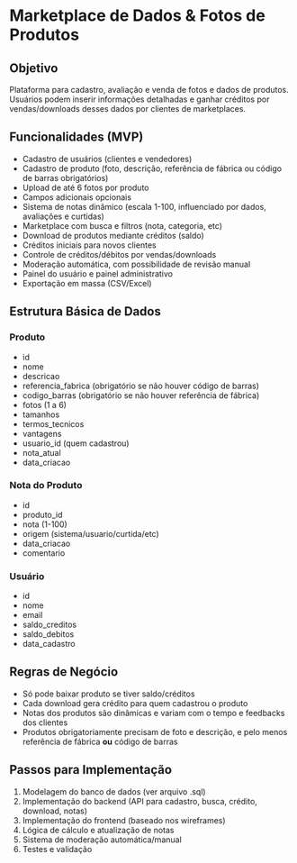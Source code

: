 # Marketplace de Dados & Fotos de Produtos

## Objetivo

Plataforma para cadastro, avaliação e venda de fotos e dados de produtos. Usuários podem inserir informações detalhadas e ganhar créditos por vendas/downloads desses dados por clientes de marketplaces.

## Funcionalidades (MVP)

- Cadastro de usuários (clientes e vendedores)
- Cadastro de produto (foto, descrição, referência de fábrica ou código de barras obrigatórios)
- Upload de até 6 fotos por produto
- Campos adicionais opcionais
- Sistema de notas dinâmico (escala 1-100, influenciado por dados, avaliações e curtidas)
- Marketplace com busca e filtros (nota, categoria, etc)
- Download de produtos mediante créditos (saldo)
- Créditos iniciais para novos clientes
- Controle de créditos/débitos por vendas/downloads
- Moderação automática, com possibilidade de revisão manual
- Painel do usuário e painel administrativo
- Exportação em massa (CSV/Excel)

## Estrutura Básica de Dados

### Produto

- id
- nome
- descricao
- referencia_fabrica (obrigatório se não houver código de barras)
- codigo_barras (obrigatório se não houver referência de fábrica)
- fotos (1 a 6)
- tamanhos
- termos_tecnicos
- vantagens
- usuario_id (quem cadastrou)
- nota_atual
- data_criacao

### Nota do Produto

- id
- produto_id
- nota (1-100)
- origem (sistema/usuario/curtida/etc)
- data_criacao
- comentario

### Usuário

- id
- nome
- email
- saldo_creditos
- saldo_debitos
- data_cadastro

## Regras de Negócio

- Só pode baixar produto se tiver saldo/créditos
- Cada download gera crédito para quem cadastrou o produto
- Notas dos produtos são dinâmicas e variam com o tempo e feedbacks dos clientes
- Produtos obrigatoriamente precisam de foto e descrição, e pelo menos referência de fábrica **ou** código de barras

## Passos para Implementação

1. Modelagem do banco de dados (ver arquivo .sql)
2. Implementação do backend (API para cadastro, busca, crédito, download, notas)
3. Implementação do frontend (baseado nos wireframes)
4. Lógica de cálculo e atualização de notas
5. Sistema de moderação automática/manual
6. Testes e validação
